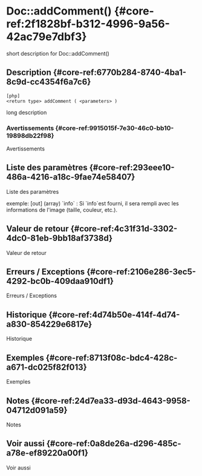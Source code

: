 # Doc::addComment() {#core-ref:2f1828bf-b312-4996-9a56-42ac79e7dbf3}

<div class="short-description">
<span class="fixme template">short description for Doc::addComment()</span>
</div>
<!--
<div class="applicability">
Obsolète depuis #.#.#
</div>
-->

## Description {#core-ref:6770b284-8740-4ba1-8c9d-cc4354f6a7c6}

    [php]
    <return type> addComment ( <parameters> )

<span class="fixme template">long description</span>

### Avertissements {#core-ref:9915015f-7e30-46c0-bb10-19898db22f98}

<span class="fixme template">Avertissements</span>

## Liste des paramètres {#core-ref:293eee10-486a-4216-a18c-9fae74e58407}

<span class="fixme template">Liste des paramètres</span>

<div class="fixme template">
exemple:  
[out] (array) `info`
:   Si `info`est fourni, il sera rempli avec les informations de l'image (taille, couleur, etc.).
</div>

## Valeur de retour {#core-ref:4c31f31d-3302-4dc0-81eb-9bb18af3738d}

<span class="fixme template">Valeur de retour</span>

## Erreurs / Exceptions {#core-ref:2106e286-3ec5-4292-bc0b-409daa910df1}

<span class="fixme template">Erreurs / Exceptions</span>

## Historique {#core-ref:4d74b50e-414f-4d74-a830-854229e6817e}

<span class="fixme template">Historique</span>

## Exemples {#core-ref:8713f08c-bdc4-428c-a671-dc025f82f013}

<span class="fixme template">Exemples</span>

## Notes {#core-ref:24d7ea33-d93d-4643-9958-04712d091a59}

<span class="fixme template">Notes</span>

## Voir aussi {#core-ref:0a8de26a-d296-485c-a78e-ef89220a00f1}

<span class="fixme template">Voir aussi</span>
